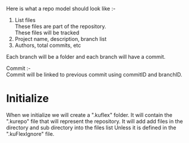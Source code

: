 
Here is what a repo model should look like :- <br>
1. List<String> files <br>
These files are part of the repository. <br>
These files will be tracked
2. Project name, description, branch list
3. Authors, total commits, etc

Each branch will be a folder and each branch will have a commit. <br>

Commit :- <br>
Commit will be linked to previous commit using commitID and branchID.


# Initialize
When we initialize we will create a ".kuflex" folder.
It will contain the ".kurepo" file that will represent the repository.
It will add add files in the directory and sub directory into the files list
Unless it is defined in the ".kuFlexIgnore" file.